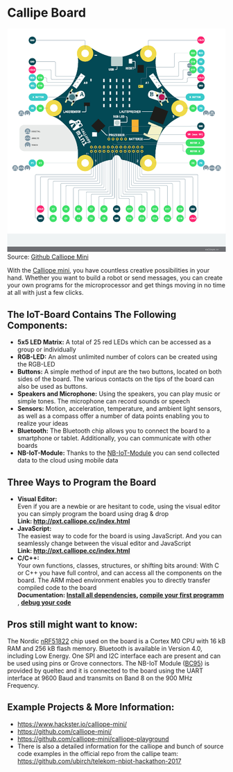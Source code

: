 # Callipe Board

![Callipe Board](https://raw.githubusercontent.com/calliope-mini/calliope-mini.github.io/master/assets/v10/img/Calliope_mini_1.0_pinout_fin.jpg)  
Source: [Github Calliope Mini](https://github.com/calliope-mini/calliope-mini.github.io)

With the [Calliope mini](https://calliope.cc), you have countless creative possibilities in your hand. Whether you want to build a robot or send messages, you can create your own programs for the microprocessor and get things moving in no time at all with just a few clicks.

## The IoT-Board Contains The Following Components:

* **5x5 LED Matrix:** A total of 25 red LEDs which can be accessed as a group or individually
* **RGB-LED:** An almost unlimited number of colors can be created using the RGB-LED
* **Buttons:** A simple method of input are the two buttons, located on both sides of the board. The various contacts on the tips of the board can also be used as buttons.
* **Speakers and Microphone:** Using the speakers, you can play music or simple tones. The microphone can record sounds or speech
* **Sensors:** Motion, acceleration, temperature, and ambient light sensors, as well as a compass offer a number of data points enabling you to realize your ideas
* **Bluetooth:** The Bluetooth chip allows you to connect the board to a smartphone or tablet. Additionally, you can communicate with other boards
* **NB-IoT-Module:** Thanks to the [NB-IoT-Module](nb-iot.md) you can send collected data to the cloud using mobile data

## Three Ways to Program the Board
* **Visual Editor:**  
  Even if you are a newbie or are hesitant to code, using the visual editor you can simply program the board using drag & drop  
  **Link: http://pxt.calliope.cc/index.html**  
* **JavaScript:**  
  The easiest way to code for the board is using JavaScript. And you can seamlessly change between the visual editor and JavaScript  
  **Link: http://pxt.calliope.cc/index.html**  
* **C/C++:**  
  Your own functions, classes, structures, or shifting bits around: With C or C++ you have full control, and can access all the components on the board. The ARM mbed environment enables you to directly transfer compiled code to the board  
  **Documentation: [Install all dependencies](install_yotta.md), [compile your first programm](https://github.com/calliope-mini/calliope-project-template)** , **[debug your code](https://github.com/ubirch/telekom-nbiot-hackathon-2017/blob/master/de-cpp-development.md)**

## Pros still might want to know:
The Nordic [nRF51822](https://www.nordicsemi.com/eng/Products/Bluetooth-low-energy/nRF51822) chip used on the board is a Cortex M0 CPU with 16 kB RAM and 256 kB flash memory. Bluetooth is available in Version 4.0, including Low Energy. One SPI and I2C interface each are present and can be used using pins or Grove connectors. The NB-IoT Module ([BC95](http://www.quectel.com/product/gsmevb.htm)) is provided by queltec and it is connected to the board using the UART interface at 9600 Baud and transmits on Band 8 on the 900 MHz Frequency.

## Example Projects & More Information:
* https://www.hackster.io/calliope-mini/
* https://github.com/calliope-mini/
* https://github.com/calliope-mini/calliope-playground
* There is also a detailed information for the calliope and bunch of source code examples in the official repo from the callipe team: https://github.com/ubirch/telekom-nbiot-hackathon-2017
